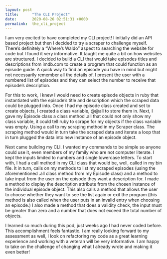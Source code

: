 ```yaml
---
layout: post
title:      "The CLI Project"
date:       2020-08-26 02:51:31 +0000
permalink:  the_cli_project
---
```



I am very excited to have completed my CLI project! I initially did an API based project but then I decided to try a scraper to challenge myself. There’s definitely a “Where’s Waldo” aspect to searching the website for code but I found it very informative. It taught me quite a bit on how websites are structured. I decided to build a CLI that would take episodes titles and descriptions from imdb.com to create a program that could function as an episode guide. A quick way to find an episode you have in mind but might not necessarily remember all the details of. I present the user with a numbered list of episodes and they can select the number to receive that episode’s description.

For this to work, I knew I would need to create episode objects in ruby that instantiated with the episode’s title and description which the scraped data could be plugged into. Once I had my episode class created and set to create objects, I created a class variable, @@all to store them in. Next, I gave my Episode class a class method .all that could not only show my class variable, it could tell ruby to scrape for my objects if the class variable was empty. Using a call to my scraping method in my Scraper class. The scraping method would in turn take the scraped data and iterate a loop that in turn plugged the data into new instance of an episode object.

Next came building my CLI. I wanted my commands to be simple so anyone could use it, even members of my family who are not computer literate. I kept the inputs limited to numbers and single lowercase letters. To start with, I had a call method in my CLI class that would be, well, called in my bin file. It in turn, calls on my methods to list my scraped episodes (using the aforementioned .all class method from my Episode class) and a method to take input from the user on the episode they want a description for. I made a method to display the description attribute from the chosen instance of the individual episode object. This also calls a method that allows the user to choose whether they want to see the list again or exit the program (this method is also called when the user puts in an invalid entry when choosing an episode.) I also made a method that does a validity check, the input must be greater than zero and a number that does not exceed the total number of objects.

I learned so much during this pod, just weeks ago I had never coded before. This accomplishment feels fantastic. I am really looking forward to my assessment as well, I look on refactoring my code as a great learning experience and working with a veteran will be very informative. I am happy to take on the challenge of changing what I already wrote and making it even better!

